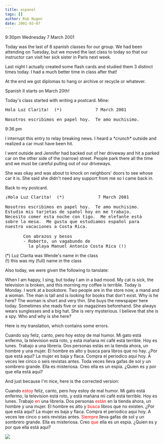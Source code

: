 ```yaml
---
title: espanol
tags: []
author: Rob Nugen
date: 2001-03-07
---
```


<p class=date>9:30pm Wednesday 7 March 2001</p>

<p>Today was the last of 8 spanish classes for our
group.  We had been attending on Tuesday, but we moved
the last class to today so that our instructor can
visit her sick sister in Paris next week.</p>

<p>Last night I actually created some flash cards and
studied them 3 distinct times today.  I had a much
better time in class after that!</p>

<p>At the end we got diplomas to hang or archive or
recycle or whatever.</p>

<p>Spanish II starts on March 20th!</p>

<p>Today's class started with writing a postcard. 
Mine:</p>

<pre>
Hola Luz Clarita!  (*)             7 March 2001

Nosotros escribimos en papel hoy.  Te amo muchisimo.
</pre>

<p class=date>9:36 pm</p>

<p class=message>I interrupt this entry to relay
breaking news.  I heard a <em>*crunch*</em> outside
and realized a car must have been hit.</p>

<p class=message>I went outside and Jennifer had
backed out of her driveway and hit a parked car on the
other side of the (narrow) street.  People park there
all the time and we must be careful pulling out of our
driveways.</p>

<p class=message>She was okay and was about to knock
on neighbors' doors to see whose car it is.  She said
she didn't need any support from me so I came back
in.</p>

<p>Back to my postcard.</p>

<pre>
¡Hola Luz Clarita!  (*)             7 March 2001

Nosotros escribimos en papel hoy.  Te amo muchisimo.
Estudio mis tarjetas de spañol hoy en me trabajo.
Necesito comer esta noche con tigo.  Me elefante está
sobre la mesa.  Me gusta que estudiamos español para
nuestro vacaciones a Costa Rica.

       Con abrazos y besos
       - Roberto, un vagabundo de 
         la playa Manuel Antonio Costa Rica (!)
</pre>

<p>(*) Luz Clarita was Wende's name in the class
<br>(!) this was my (full) name in the class</p>

<p>Also today, we were given the following to
tanslate:</p>

<p>When I am happy, I sing, but today I am in a bad
mood. My cat is sick, the television is broken, and
this morning my coffee is terrible.  Today is Monday. 
I work at a bookstore.  Two people are in the store
now, a mand and a woman.  The man is tall and is
looking for books that don't exist.  Why is he here? 
The woman is short and very thin.  She buys the
newspaper here today.  Sometimes she reads five or six
magazines beforehand.  She always wears sunglesses and
a big hat.  She is very mysterious.  I believe that
she is a spy.  Who and why is she here?</p>

<p>Here is my translation, which contains some
errors.</p>

<p>Cuando soy feliz, canto, pero hoy estoy de mal
humor.  Mi gato está enfermo, la television está roto,
y está mañana mi café está terrible.  Hoy es lunes. 
Trabajo a una libreria.  Dos personas estás en la
tienda ahora, un hombre y una mujer.  El hombre es
alto y busca para libros que no hay.  ¿Por que está
aqui?  La mujer es baja y flaca.  Compra el periodico
aqui hoy.  A veces lee cinco o seis revistas antes. 
Toda veces lleva gafas de sol y un sombrero grande. 
Ella es misteriosa.  Creo ella es un espia.  ¿Quien es
y por que ella está aqui?</p>

<p>And just because I'm nice, here is the corrected
version:</p>

<p>Cuando <font color="#FF0000">estoy</font> feliz,
canto, pero hoy estoy de mal humor.  Mi gato está
enfermo, la television está roto, y está mañana mi
café está terrible.  Hoy es lunes.  Trabajo <font
color="#FF0000">en</font> una libreria.  Dos personas
<font color="#FF0000">están</font> en la tienda ahora,
un hombre y una mujer.  El hombre es alto y <font
color="#FF0000">busca</font> libros que no existen. 
¿Por que está aqui?  La mujer es baja y flaca.  Compra
el periodico aqui hoy.  A veces lee cinco o seis
revistas antes.  <font color="#FF0000">Siempre</font>
lleva gafas de sol y un sombrero grande.  Ella es
misteriosa.  Creo <font color="#FF0000">que</font>
ella es un espia.  ¿Quien es y por que ella está
aqui?</p>

<p><img src="/images/rob/wL-ROB.gif"/></p>
